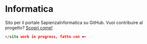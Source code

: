 # Informatica 

Sito per il portale SapienzaInformatica su GitHub. Vuoi contribuire al progetto? [Scopri come!](CONTRIBUTING.md)

```html
</sito work in progress, fatto con ❤️>
```
